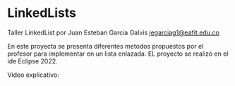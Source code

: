 # LinkedLists
Taller LinkedList por Juan Esteban Garcia Galvis
jegarciag1@eafit.edu.co

En este proyecta se presenta diferentes metodos propuestos por el profesor para implementar en un lista enlazada.
EL proyecto se realizó en el ide Eclipse 2022. 

Video explicativo: 
